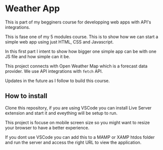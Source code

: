 # Weather App

This is part of my begginers course for developping web apps with API's integrations.

This is fase one of my 5 modules course. This is to show how we can start a simple web app using just HTML, CSS and Javascript.

In this first part I intent to show how bigger one simple app can be with one JS file and how simple can it be.

This project connects with Open Weather Map which is a forecast data provider. We use API integrations with `fetch` API.

Updates in the future as I follow to build this course.

## How to install 

Clone this repository, if you are using VSCode you can install Live Server extension and start it and eveything will be setup to run. 

This project is focuse on mobile screen size so you might want to resize your browser to have a better experience.

If you dont use VSCode you can add this to a MAMP or XAMP htdos folder and run the server and access the right URL to view the application.

